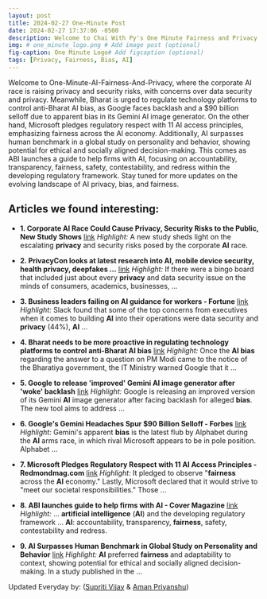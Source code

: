 ```yaml
---
layout: post
title: 2024-02-27 One-Minute Post
date: 2024-02-27 17:37:06 -0500
description: Welcome to Chai With Py's One Minute Fairness and Privacy, which aims to provide you the current happenings in the world of Fairness, Privacy, and AI.
img: # one_minute_logo.png # Add image post (optional)
fig-caption: One Minute Logo# Add figcaption (optional)
tags: [Privacy, Fairness, Bias, AI]
---
```


Welcome to One-Minute-AI-Fairness-And-Privacy, where the corporate AI race is raising privacy and security risks, with concerns over data security and privacy. Meanwhile, Bharat is urged to regulate technology platforms to control anti-Bharat AI bias, as Google faces backlash and a $90 billion selloff due to apparent bias in its Gemini AI image generator. On the other hand, Microsoft pledges regulatory respect with 11 AI access principles, emphasizing fairness across the AI economy. Additionally, AI surpasses human benchmark in a global study on personality and behavior, showing potential for ethical and socially aligned decision-making. This comes as ABI launches a guide to help firms with AI, focusing on accountability, transparency, fairness, safety, contestability, and redress within the developing regulatory framework. Stay tuned for more updates on the evolving landscape of AI privacy, bias, and fairness.

## Articles we found interesting:

- **1. Corporate <b>AI</b> Race Could Cause <b>Privacy</b>, Security Risks to the Public, New Study Shows** [link](https://www.techtimes.com/articles/302075/20240227/corporate-ai-race-cause-privacy-security-risks-public-new-study.htm)
_Highlight:_ A new study sheds light on the escalating <b>privacy</b> and security risks posed by the corporate <b>AI</b> race.

- **2. PrivacyCon looks at latest research into <b>AI</b>, mobile device security, health <b>privacy</b>, deepfakes ...** [link](https://www.ftc.gov/business-guidance/blog/2024/02/privacycon-looks-latest-research-ai-mobile-device-security-health-privacy-deepfakes-more)
_Highlight:_ If there were a bingo board that included just about every <b>privacy</b> and data security issue on the minds of consumers, academics, businesses,&nbsp;...

- **3. Business leaders failing on <b>AI</b> guidance for workers - Fortune** [link](https://fortune.com/2024/02/27/executive-ai-guidance-gap-worker-productivity/)
_Highlight:_ Slack found that some of the top concerns from executives when it comes to building <b>AI</b> into their operations were data security and <b>privacy</b> (44%), <b>AI</b>&nbsp;...

- **4. Bharat needs to be more proactive in regulating technology platforms to control anti-Bharat <b>AI bias</b>** [link](https://hindupost.in/science-technology/bharat-needs-to-be-more-proactive-in-regulating-technology-platforms-to-control-anti-bharat-ai-bias/)
_Highlight:_ Once the <b>AI bias</b> regarding the answer to a question on PM Modi came to the notice of the Bharatiya government, the IT Ministry warned Google that it&nbsp;...

- **5. Google to release &#39;improved&#39; Gemini <b>AI</b> image generator after &#39;woke&#39; backlash** [link](https://timesofindia.indiatimes.com/gadgets-news/google-to-release-improved-gemini-ai-image-generator-after-woke-backlash/articleshow/108027220.cms)
_Highlight:_ Google is releasing an improved version of its Gemini <b>AI</b> image generator after facing backlash for alleged <b>bias</b>. The new tool aims to address&nbsp;...

- **6. Google&#39;s Gemini Headaches Spur $90 Billion Selloff - Forbes** [link](https://www.forbes.com/sites/dereksaul/2024/02/26/googles-gemini-headaches-spur-90-billion-selloff/)
_Highlight:_ Gemini&#39;s apparent <b>bias</b> is the latest flub by Alphabet during the <b>AI</b> arms race, in which rival Microsoft appears to be in pole position. Alphabet&nbsp;...

- **7. Microsoft Pledges Regulatory Respect with 11 <b>AI</b> Access Principles - Redmondmag.com** [link](https://redmondmag.com/Articles/2024/02/26/Microsoft-AI-Access-Principles.aspx)
_Highlight:_ It pledged to observe &quot;<b>fairness</b> across the <b>AI</b> economy.&quot; Lastly, Microsoft declared that it would strive to &quot;meet our societal responsibilities.&quot; Those&nbsp;...

- **8. ABI launches guide to help firms with <b>AI</b> - Cover Magazine** [link](https://www.covermagazine.co.uk/news/4178959/abi-launches-guide-help-firms-ai)
_Highlight:_ ... <b>artificial intelligence</b> (<b>AI</b>) and the developing regulatory framework ... <b>AI</b>: accountability, transparency, <b>fairness</b>, safety, contestability and redress.

- **9. <b>AI</b> Surpasses Human Benchmark in Global Study on Personality and Behavior** [link](https://www.cryptopolitan.com/ai-surpasses-human-benchmark-in-study/)
_Highlight:_ <b>AI</b> preferred <b>fairness</b> and adaptability to context, showing potential for ethical and socially aligned decision-making. In a study published in the&nbsp;...


Updated Everyday by: (<a href="https://supritivijay.github.io/">Supriti Vijay</a> & <a href="https://amanpriyanshu.github.io/">Aman Priyanshu</a>)
